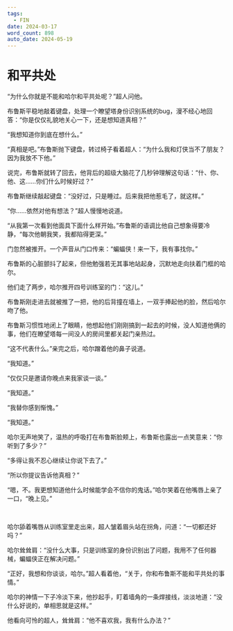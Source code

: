 ```yaml
---
tags:
  - FIN
date: 2024-03-17
word_count: 898
auto_date: 2024-05-19
---
```


# 和平共处

“为什么你就是不能和哈尔和平共处呢？”超人问他。

布鲁斯平稳地敲着键盘，处理一个瞭望塔身份识别系统的bug，漫不经心地回答：“你是仅仅礼貌地关心一下，还是想知道真相？”

“我想知道你到底在想什么。”

“真相是吧。”布鲁斯抛下键盘，转过椅子看着超人：“为什么我和灯侠当不了朋友？因为我放不下他。”

说完，布鲁斯就转了回去，他背后的超级大脑花了几秒钟理解这句话：“什、你、他、这……你们什么时候好过？”

布鲁斯继续敲起键盘：“没好过，只是睡过。后来我把他惹毛了，就这样。”

“你……依然对他有想法？”超人慢慢地说道。

“从我第一次看到他面具下面什么样开始。”布鲁斯的语调比他自己想象得要冷静，“每次他朝我笑，我都陷得更深。”

门忽然被推开。一个声音从门口传来：“蝙蝠侠！来一下，我有事找你。”

布鲁斯的心脏颤抖了起来，但他勉强若无其事地站起身，沉默地走向扶着门框的哈尔。

他们走了两步，哈尔推开四号训练室的门：“这儿。”

布鲁斯刚走进去就被推了一把，他的后背撞在墙上，一双手捧起他的脸，然后哈尔吻了他。

布鲁斯习惯性地闭上了眼睛，他想起他们刚刚搞到一起去的时候，没人知道他俩的事，他们在瞭望塔每一间没人的房间里都关起门亲热过。

“这不代表什么。”亲完之后，哈尔蹭着他的鼻子说道。

“我知道。”

“仅仅只是邀请你晚点来我家谈一谈。”

“我知道。”

“我替你感到惭愧。”

“我知道。”

哈尔无声地笑了，温热的呼吸打在布鲁斯脸颊上，布鲁斯也露出一点笑意来：“你听到了多少？”

“多得让我不忍心继续让你说下去了。”

“所以你提议告诉他真相？”

“嗯，不。我更想知道他什么时候能学会不信你的鬼话。”哈尔笑着在他嘴唇上亲了一口，“晚上见。”

<br>

哈尔舔着嘴唇从训练室里走出来，超人皱着眉头站在拐角，问道：“一切都还好吗？”

哈尔耸耸肩：“没什么大事，只是训练室的身份识别出了问题，我用不了任何器械，蝙蝠侠正在解决问题。”

“正好，我想和你谈谈，哈尔。”超人看着他，“关于，你和布鲁斯不能和平共处的事情。”

哈尔的神情一下子冷淡下来，他抄起手，盯着墙角的一条焊接线，淡淡地道：“没什么好说的，单相思就是这样。”

他看向可怜的超人，耸耸肩：“他不喜欢我，我有什么办法？”
